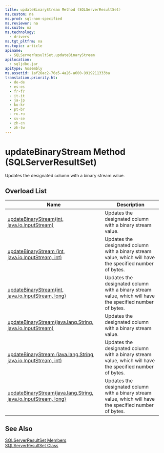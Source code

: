 ```yaml
---
title: updateBinaryStream Method (SQLServerResultSet)
ms.custom: na
ms.prod: sql-non-specified
ms.reviewer: na
ms.suite: na
ms.technology: 
  - drivers
ms.tgt_pltfrm: na
ms.topic: article
apiname: 
  - SQLServerResultSet.updateBinaryStream
apilocation: 
  - sqljdbc.jar
apitype: Assembly
ms.assetid: 1af26ac2-76e5-4a26-a600-9919211333ba
translation.priority.ht: 
  - de-de
  - es-es
  - fr-fr
  - it-it
  - ja-jp
  - ko-kr
  - pt-br
  - ru-ru
  - sv-se
  - zh-cn
  - zh-tw
---
```

# updateBinaryStream Method (SQLServerResultSet)
  Updates the designated column with a binary stream value.  
  
## Overload List  
  
|Name|Description|  
|----------|-----------------|  
|[updateBinaryStream\(int, java.io.InputStream\)](../content/updateBinaryStream-Method--int--java.io.InputStream-.md)|Updates the designated column with a binary stream value.|  
|[updateBinaryStream \(int, java.io.InputStream, int\)](../content/updateBinaryStream-Method--int--java.io.InputStream--int-.md)|Updates the designated column with a binary stream value, which will have the specified number of bytes.|  
|[updateBinaryStream\(int, java.io.InputStream, long\)](../content/updateBinaryStream-Method--int--java.io.InputStream--long-.md)|Updates the designated column with a binary stream value, which will have the specified number of bytes.|  
|[updateBinaryStream\(java.lang.String, java.io.InputStream\)](../content/updateBinaryStream-Method--java.lang.String--java.io.InputStream-.md)|Updates the designated column with a binary stream value.|  
|[updateBinaryStream \(java.lang.String, java.io.InputStream, int\)](../content/updateBinaryStream-Method--java.lang.String--java.io.InputStream--int-.md)|Updates the designated column with a binary stream value, which will have the specified number of bytes.|  
|[updateBinaryStream\(java.lang.String, java.io.InputStream, long\)](../content/updateBinaryStream-Method--java.lang.String--java.io.InputStream--long-.md)|Updates the designated column with a binary stream value, which will have the specified number of bytes.|  
  
## See Also  
 [SQLServerResultSet Members](../content/SQLServerResultSet-Members.md)   
 [SQLServerResultSet Class](../content/SQLServerResultSet-Class.md)  
  
  